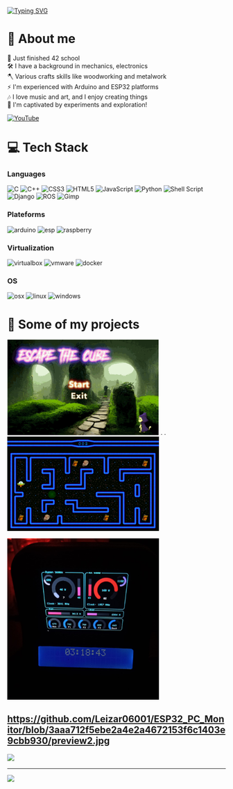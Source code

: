 <!-- ![I am GitHub Readme Generator's creator](https://arturssmirnovs.github.io/github-profile-readme-generator/images/banner.png) -->
[![Typing SVG](https://readme-typing-svg.demolab.com?font=Fira+Code&weight=600&size=25&pause=1000&random=false&width=600&lines=Welcome+to+my+Git+!;Hope+you'll+find+some+useful+stuff)](https://git.io/typing-svg)

# 💫 About me
🔭 Just finished 42 school<br>🛠️ I have a background in mechanics, electronics<br>🪓 Various crafts skills like woodworking and metalwork<br>⚡ I'm experienced with Arduino and ESP32 platforms<br>🎶 I love music and art, and I enjoy creating things<br>🔬 I'm captivated by experiments and exploration!
<!--👯 I’m looking to collaborate on<br>🤝 I’m looking for help with<br>🌱 I’m currently learning<br>💬 Ask me about<br>⚡ Fun fact -->

[![YouTube](https://img.shields.io/badge/YouTube-%23FF0000.svg?logo=YouTube&logoColor=white)](https://youtube.com/@raziel06001) 

# 💻 Tech Stack
### Languages
![C](https://img.shields.io/badge/c-%2300599C.svg?style=flat&logo=c&logoColor=white) ![C++](https://img.shields.io/badge/c++-%2300599C.svg?style=flat&logo=c%2B%2B&logoColor=white) ![CSS3](https://img.shields.io/badge/css3-%231572B6.svg?style=flat&logo=css3&logoColor=white) ![HTML5](https://img.shields.io/badge/html5-%23E34F26.svg?style=flat&logo=html5&logoColor=white) ![JavaScript](https://img.shields.io/badge/javascript-%23323330.svg?style=flat&logo=javascript&logoColor=%23F7DF1E) ![Python](https://img.shields.io/badge/python-3670A0?style=flat&logo=python&logoColor=ffdd54) ![Shell Script](https://img.shields.io/badge/shell_script-%23121011.svg?style=flat&logo=gnu-bash&logoColor=white) ![Django](https://img.shields.io/badge/django-%23092E20.svg?style=flat&logo=django&logoColor=white) ![ROS](https://img.shields.io/badge/ros-%230A0FF9.svg?style=flat&logo=ros&logoColor=white) ![Gimp](https://img.shields.io/badge/Gimp-657D8B?style=flat&logo=gimp&logoColor=FFFFFF)
### Plateforms
![arduino](https://img.shields.io/badge/Arduino-00979D?style=for-the-badge&logo=Arduino&logoColor=white) ![esp](https://img.shields.io/badge/espressif-E7352C?style=for-the-badge&logo=espressif&logoColor=white) ![raspberry](https://img.shields.io/badge/Raspberry%20Pi-A22846?style=for-the-badge&logo=Raspberry%20Pi&logoColor=white)
### Virtualization
![virtualbox](https://img.shields.io/badge/VirtualBox-21416b?style=for-the-badge&logo=VirtualBox&logoColor=white) ![vmware](https://img.shields.io/badge/VMware-231f20?style=for-the-badge&logo=VMware&logoColor=white) ![docker](https://img.shields.io/badge/Docker-2CA5E0?style=for-the-badge&logo=docker&logoColor=white)
### OS
![osx](https://img.shields.io/badge/mac%20os-000000?style=for-the-badge&logo=apple&logoColor=white) ![linux](https://img.shields.io/badge/Linux-FCC624?style=for-the-badge&logo=linux&logoColor=black) ![windows](https://img.shields.io/badge/Windows-0078D6?style=for-the-badge&logo=windows&logoColor=black) 

# 👾 Some of my projects
<a href="https://github.com/Leizar06001/42_Cube_3D"><img src="https://github.com/Leizar06001/42_Cube_3D/blob/e17a581f08892ebf70ec1298de0222d614e288df/cube.gif" width="350"/></a> . . <a href="https://github.com/Leizar06001/42_So_Long"><img src="https://github.com/Leizar06001/42_So_Long/blob/e8929755b45c2f4b248e3e754d4e9f8932771000/so_long.gif" width="350"/></a>

<a href="https://github.com/Leizar06001/ESP32_PC_Monitor"><img src="https://github.com/Leizar06001/ESP32_PC_Monitor/blob/3aaa712f5ebe2a4e2a4672153f6c1403e9cbb930/preview2.jpg" width="350"/></a>

https://github.com/Leizar06001/ESP32_PC_Monitor/blob/3aaa712f5ebe2a4e2a4672153f6c1403e9cbb930/preview2.jpg
---
<!--
![](https://github-readme-stats.vercel.app/api?username=leizar06001&theme=nightowl&hide_border=false&include_all_commits=false&count_private=true)<br/>
![](https://github-readme-streak-stats.herokuapp.com/?user=leizar06001&theme=nightowl&hide_border=false)<br/> -->
![](https://github-readme-stats.vercel.app/api/top-langs/?username=leizar06001&theme=nightowl&hide_border=false&include_all_commits=false&count_private=true&layout=compact)

---
[![](https://visitcount.itsvg.in/api?id=leizar06001&icon=5&color=2)](https://visitcount.itsvg.in)

<!--
**Leizar06001/Leizar06001** is a ✨ _special_ ✨ repository because its `README.md` (this file) appears on your GitHub profile.

Here are some ideas to get you started:

- 🔭 I’m currently working on ...
- 🌱 I’m currently learning ...
- 👯 I’m looking to collaborate on ...
- 🤔 I’m looking for help with ...
- 💬 Ask me about ...
- 📫 How to reach me: ...
- 😄 Pronouns: ...
- ⚡ Fun fact: ...
-->
